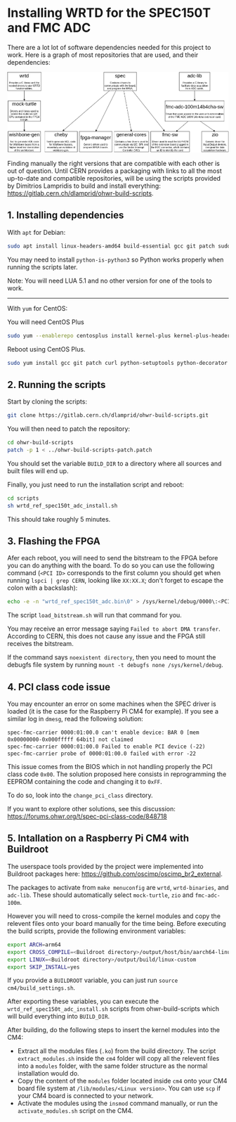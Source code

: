 # Installing WRTD for the SPEC150T and FMC ADC

There are a lot lot of software dependencies needed for this project to work.
Here is a graph of most repositories that are used, and their dependencies:

<img src="dependencies.png">

Finding manually the right versions that are compatible with each other is out of question.
Until CERN provides a packaging with links to all the most up-to-date and compatible repositories, will be using the scripts provided by Dimitrios Lampridis to build and install everything:
https://gitlab.cern.ch/dlamprid/ohwr-build-scripts.

## 1. Installing dependencies 

With `apt` for Debian:
```bash
sudo apt install linux-headers-amd64 build-essential gcc git patch sudo curl lua5.1 python-setuptools python-yaml python-decorator libreadline-dev
```
You may need to install `python-is-python3` so Python works properly when running the scripts later.

Note: You will need LUA 5.1 and no other version for one of the tools to work.

---

With `yum` for CentOS:

You will need CentOS Plus
```bash
sudo yum --enablerepo centosplus install kernel-plus kernel-plus-headers kernel-plus-devel
```
Reboot using CentOS Plus.
```bash
sudo yum install gcc git patch curl python-setuptools python-decorator python-yaml readline-devel
```

## 2. Running the scripts

Start by cloning the scripts:
```bash
git clone https://gitlab.cern.ch/dlamprid/ohwr-build-scripts.git
```

You will then need to patch the repository:
```bash
cd ohwr-build-scripts
patch -p 1 < ../ohwr-build-scripts-patch.patch
```

You should set the variable `BUILD_DIR` to a directory where all sources and built files will end up.

Finally, you just need to run the installation script and reboot:
```bash
cd scripts
sh wrtd_ref_spec150t_adc_install.sh
```
This should take roughly 5 minutes.

## 3. Flashing the FPGA

Afer each reboot, you will need to send the bitstream to the FPGA before you can do anything with the board.
To do so you can use the following command (`<PCI ID>` corresponds to the first column you should get when running `lspci | grep CERN`, looking like `XX:XX.X`; don't forget to escape the colon with a backslash):
```bash
echo -e -n "wrtd_ref_spec150t_adc.bin\0" > /sys/kernel/debug/0000\:<PCI ID>/fpga_firmware
```
The script `load_bitstream.sh` will run that command for you.

You may receive an error message saying `Failed to abort DMA transfer`. According to CERN, this does not cause any issue and the FPGA still receives the bitstream.

If the command says `noexistent directory`, then you need to mount the debugfs file system by running `mount -t debugfs none /sys/kernel/debug`.

## 4. PCI class code issue

You may encounter an error on some machines when the SPEC driver is loaded (it is the case for the Raspberry Pi CM4 for example).
If you see a similar log in `dmesg`, read the following solution:
```
spec-fmc-carrier 0000:01:00.0 can't enable device: BAR 0 [mem 0x00000000-0x000fffff 64bit] not claimed
spec-fmc-carrier 0000:01:00.0 Failed to enable PCI device (-22)
spec-fmc-carrier probe of 0000:01:00.0 failed with error -22
```
This issue comes from the BIOS which in not handling properly the PCI class code `0x00`.
The solution proposed here consists in reprogramming the EEPROM containing the code and changing it to `0xFF`.

To do so, look into the `change_pci_class` directory.

If you want to explore other solutions, see this discussion:
https://forums.ohwr.org/t/spec-pci-class-code/848718

## 5. Intallation on a Raspberry Pi CM4 with Buildroot

The userspace tools provided by the project were implemented into Buildroot packages here:
https://github.com/oscimp/oscimp_br2_external.

The packages to activate from `make menuconfig` are `wrtd`, `wrtd-binaries`, and `adc-lib`.
These should automatically select `mock-turtle`, `zio` and `fmc-adc-100m`.

However you will need to cross-compile the kernel modules and copy the relevent files onto your board manually for the time being.
Before executing the build scripts, provide the following environment variables:
```bash
export ARCH=arm64
export CROSS_COMPILE=<Buildroot directory>/output/host/bin/aarch64-linux-
export LINUX=<Buildroot directory>/output/build/linux-custom
export SKIP_INSTALL=yes
```
If you provide a `BUILDROOT` variable, you can just run `source cm4/build_settings.sh`.

After exporting these variables, you can execute the `wrtd_ref_spec150t_adc_install.sh` scripts from ohwr-build-scripts which will build everything into `BUILD_DIR`.

After building, do the following steps to insert the kernel modules into the CM4:
- Extract all the modules files (`.ko`) from the build directory. The script `extract_modules.sh` inside the `cm4` folder will copy all the relevent files into a `modules` folder, with the same folder structure as the normal installation would do.
- Copy the content of the `modules` folder located inside `cm4` onto your CM4 board file system at `/lib/modules/<Linux version>`. You can use `scp` if your CM4 board is connected to your network.
- Activate the modules using the `insmod` command manually, or run the `activate_modules.sh` script on the CM4.
